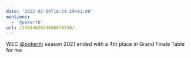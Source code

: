 ```yaml
---
date: '2022-02-09T18:24:29+01:00'
mentions:
  - '@pokerth'
url: /1491463024686870530/
---
```

WEC [@pokerth](https://twitter.com/@pokerth) season 2021 ended with a 4th place in Grand Finale Table for me
